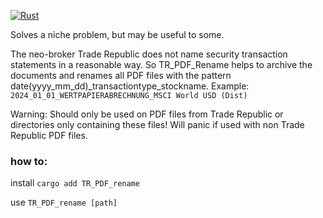 [![Rust](https://github.com/ArdentEmpiricist/TR_PDF_Rename/actions/workflows/rust.yml/badge.svg)](https://github.com/ArdentEmpiricist/TR_PDF_Rename/actions/workflows/rust.yml)

Solves a niche problem, but may be useful to some.

The neo-broker Trade Republic does not name security transaction statements in a reasonable way. So TR_PDF_Rename helps to archive the documents and renames all PDF files with the pattern date(yyyy_mm_dd)_transactiontype_stockname. Example: ```2024_01_01_WERTPAPIERABRECHNUNG_MSCI World USD (Dist)```

Warning: Should only be used on PDF files from Trade Republic or directories only containing these files! Will panic if used with non Trade Republic PDF files.

### how to:
install ```cargo add TR_PDF_rename```

use ```TR_PDF_rename [path]```